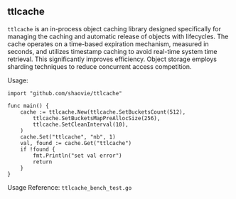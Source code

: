 ## ttlcache

`ttlcache` is an in-process object caching library designed specifically for managing the caching and automatic release of objects with lifecycles. The cache operates on a time-based expiration mechanism, measured in seconds, and utilizes timestamp caching to avoid real-time system time retrieval. This significantly improves efficiency. Object storage employs sharding techniques to reduce concurrent access competition.

Usage:
```
import "github.com/shaovie/ttlcache"

func main() {
	cache := ttlcache.New(ttlcache.SetBucketsCount(512),
		ttlcache.SetBucketsMapPreAllocSize(256),
		ttlcache.SetCleanInterval(10),
	)
	cache.Set("ttlcache", "nb", 1)
	val, found := cache.Get("ttlcache")
	if !found {
		fmt.Println("set val error")
		return
	}
}
```

Usage Reference: `ttlcache_bench_test.go`
